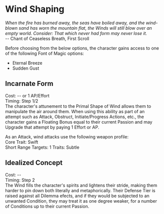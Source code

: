 # Wind Shaping

*When the fire has burned away, the seas have boiled away, and the wind-blown sand has worn the mountain flat, the Winds will still blow over an empty world. Consider: That which never had form may never lose it.*  
-- Chant of Ceaseless Breath, First Scroll

Before choosing from the below options, the character gains access to one of the following Font of Magic options:
* Eternal Breeze
* Sudden Gust

## Incarnate Form
Cost: -- or 1 AP/Effort    
Timing: Step 1/2  
The character's attunement to the Primal Shape of Wind allows them to manipulate the air around them. When using this ability as part of an attempt such as Attack, Obstruct, Initiate/Progress Actions, etc., the character gains a Floating Bonus equal to their current Passion and may Upgrade that attempt by paying 1 Effort or AP.

As an Attack, wind attacks use the following weapon profile:  
Core Trait: Swift  
Short Range
Targets: 1
Traits: Subtle

## Idealized Concept
Cost: --   
Timing: Step 2  
The Wind fills the character's spirits and lightens their stride, making them harder to pin down both literally and metaphorically. Their Defense Tier is raised against all Dilemma efects, and if they would be subjected to an unwanted Condition, they may treat it as one degree weaker, for a number of Conditions up to their current Passion.
